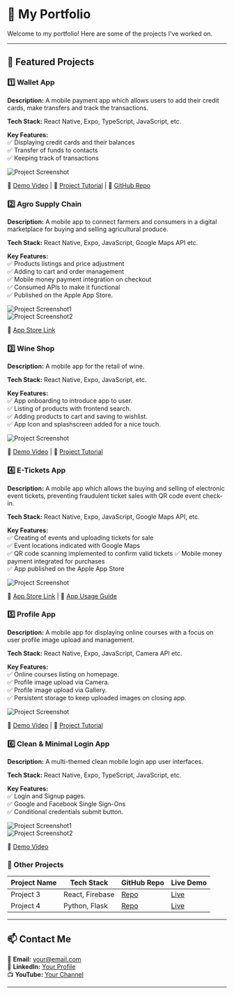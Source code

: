 # 🚀 My Portfolio

Welcome to my portfolio! Here are some of the projects I've worked on.

---

## 🌟 Featured Projects

### 1️⃣ Wallet App  
**Description:** A mobile payment app which allows users to add their credit cards, make transfers and track the transactions. 

**Tech Stack:** React Native, Expo, TypeScript, JavaScript, etc.  

**Key Features:**  
✅ Displaying credit cards and their balances</br>
✅ Transfer of funds to contacts </br>
✅ Keeping track of transactions  

![Project Screenshot](assets/1.png)  

<!-- [![Watch the Demo](https://img.youtube.com/vi/pwpaEENFdTo/maxresdefault.jpg)](https://www.youtube.com/watch?v=pwpaEENFdTo)  -->

🔗 [Demo Video](https://www.youtube.com/watch?v=pwpaEENFdTo) |
🔗 [Project Tutorial](https://youtu.be/68l7wyHw97Y) | 🔗 [GitHub Repo](https://github.com/tothepointcode/stunning-waffle)

### 2️⃣ Agro Supply Chain  
**Description:** A mobile app to connect farmers and consumers in a digital marketplace for buying and selling agricultural produce.   

**Tech Stack:** React Native, Expo, JavaScript, Google Maps API etc. 

**Key Features:**  
✅ Products listings and price adjustment</br>
✅ Adding to cart and order management </br>
✅ Mobile money payment integration on checkout</br>
✅ Consumed APIs to make it functional</br>
✅ Published on the Apple App Store.

![Project Screenshot1](assets/2a.png)  
![Project Screenshot2](assets/2b.png)  

🔗 [App Store Link](https://apps.apple.com/us/app/agro-supply-chain/id6455085520) 

### 3️⃣ Wine Shop  
**Description:** A mobile app for the retail of wine. 

**Tech Stack:** React Native, Expo, JavaScript, etc.  

**Key Features:**  
✅ App onboarding to introduce app to user.</br>
✅ Listing of products with frontend search. </br>
✅ Adding products to cart and saving to wishlist. </br>
✅ App Icon and splashscreen added for a nice touch. 

![Project Screenshot](assets/3.png)  

🔗 [Demo Video](https://www.youtube.com/watch?v=pwpaEENFdTo) |
🔗 [Project Tutorial](https://www.youtube.com/playlist?list=PLk8gdrb2DmChfFOK64d1A6D4KFPfz48yD)

### 4️⃣ E-Tickets App  
**Description:** A mobile app which allows the buying and selling of electronic event tickets, preventing fraudulent ticket sales with QR code event check-in. 

**Tech Stack:** React Native, Expo, JavaScript, Google Maps API, etc.  

**Key Features:**  
✅ Creating of events and uploading tickets for sale</br>
✅ Event locations indicated with Google Maps</br>
✅ QR code scanning implemented to confirm valid tickets 
✅ Mobile money payment integrated for purchases</br>
✅ App published on the Apple App Store</br>

![Project Screenshot](assets/4.png)  

🔗 [App Store Link](https://apps.apple.com/us/app/e-ticket-scanner/id1629952771) |
🔗 [App Usage Guide](https://youtu.be/yotjeyD-FKk)

### 5️⃣ Profile App  
**Description:** A mobile app for displaying online courses with a focus on user profile image upload and management.

**Tech Stack:** React Native, Expo, JavaScript, Camera API etc.  

**Key Features:**  
✅ Online courses listing on homepage.</br>
✅ Profile image upload via Camera. </br>
✅ Profile image upload via Gallery. </br>
✅ Persistent storage to keep uploaded images on closing app.

![Project Screenshot](assets/5.png)  

🔗 [Demo Video](https://www.youtube.com/watch?v=pwpaEENFdTo) |
🔗 [Project Tutorial](https://youtu.be/uX5E_QFJubU)

### 6️⃣ Clean & Minimal Login App  
**Description:** A multi-themed clean mobile login app user interfaces.

**Tech Stack:** React Native, Expo, TypeScript, JavaScript, etc.  

**Key Features:**  
✅ Login and Signup pages.</br>
✅ Google and Facebook Single Sign-Ons </br>
✅ Conditional credentials submit button.

![Project Screenshot1](assets/6a.png)  
![Project Screenshot2](assets/6b.png) 

🔗 [Demo Video](https://www.youtube.com/watch?v=pwpaEENFdTo)


### 📂 Other Projects  
| Project Name | Tech Stack | GitHub Repo | Live Demo |
|-------------|-----------|-------------|-----------|
| Project 3   | React, Firebase | [Repo](https://github.com/yourusername/project3) | [Live](https://your-live-demo.com) |
| Project 4   | Python, Flask | [Repo](https://github.com/yourusername/project4) | [Live](https://your-live-demo.com) |

---


## 📫 Contact Me  
📧 **Email:** your@email.com  
🔗 **LinkedIn:** [Your Profile](https://linkedin.com/in/yourname)  
📺 **YouTube:** [Your Channel](https://www.youtube.com/@yourchannel) 

---